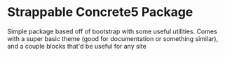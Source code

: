 <h1>Strappable Concrete5 Package</h1>
<p>Simple package based off of bootstrap with some useful utilities. Comes with a super basic theme (good for documentation or something similar), and a couple blocks that'd be useful for any site</p>
